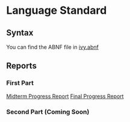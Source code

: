 # Language Standard

## Syntax
You can find the ABNF file in [ivy.abnf](https://github.com/yigitozkavci/ivy/blob/master/standard/ivy.abnf)

## Reports
### First Part
[Midterm Progress Report](https://github.com/yigitozkavci/ivy/blob/master/standard/report_491_midterm/report.pdf)
[Final Progress Report](https://github.com/yigitozkavci/ivy/blob/master/standard/report_491_final/report.pdf)
### Second Part (Coming Soon)
